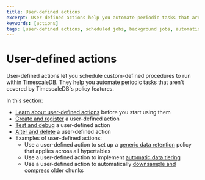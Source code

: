 ```yaml
---
title: User-defined actions
excerpt: User-defined actions help you automate periodic tasks that aren't covered by TimescaleDB policies
keywords: [actions]
tags: [user-defined actions, scheduled jobs, background jobs, automation framework]
---
```


# User-defined actions
User-defined actions let you schedule custom-defined procedures to run within
TimescaleDB. They help you automate periodic tasks that aren't covered by
TimescaleDB's policy features.

In this section:
*   [Learn about user-defined actions][about-user-defined-actions] before you
    start using them
*   [Create and register][create-and-register] a user-defined action
*   [Test and debug][test-and-debug] a user-defined action
*   [Alter and delete][alter-and-delete] a user-defined action
*   Examples of user-defined actions:
    *   Use a user-defined action to set up a
        [generic data retention][generic-retention] policy that applies across
        all hypertables
    *   Use a user-defined action to implement
        [automatic data tiering][tiered-storage]
    *   Use a user-defined action to automatically
        [downsample and compress][downsample-compress] older chunks

[about-user-defined-actions]: /timescaledb/:currentVersion:/how-to-guides/user-defined-actions/about-user-defined-actions/
[alter-and-delete]: /timescaledb/:currentVersion:/how-to-guides/user-defined-actions/alter-and-delete/
[create-and-register]: /timescaledb/:currentVersion:/how-to-guides/user-defined-actions/create-and-register/
[downsample-compress]: /timescaledb/:currentVersion:/how-to-guides/defined-actions/example-downsample-and-compress
[generic-retention]: /timescaledb/:currentVersion:/how-to-guides/user-defined-actions/example-generic-retention
[test-and-debug]: /timescaledb/:currentVersion:/how-to-guides/user-defined-actions/test-and-debug/
[tiered-storage]: /timescaledb/:currentVersion:/how-to-guides/user-defined-actions/example-tiered-storage

